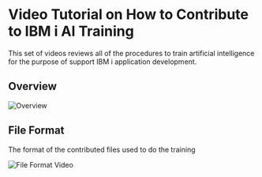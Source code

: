 # Video Tutorial on How to Contribute to IBM i AI Training

This set of videos reviews all of the procedures to train artificial intelligence
for the purpose of support IBM i application development.

## Overview

![Overview](https://youtu.be/Lt41bHcXPus)

## File Format

The format of the contributed files used to do the training

![File Format Video ](https://youtu.be/KoEDYb1hqy4)
